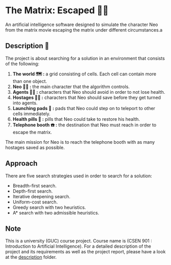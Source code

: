 # The Matrix: Escaped :running_man:
An artificial intelligence software designed to simulate the character Neo from the matrix movie escaping the matrix under different circumstances.a

## Description :memo:
The project is about searching for a solution in an environment that consists of the following:

1. **The world :world_map: :** a grid consisting of cells. Each cell can contain more than one object.
2. **Neo :superhero_man: :** the main character that the algorithm controls.
3. **Agents :man_pilot: :** characters that Neo should avoid in order to not lose health. 
4. **Hostages :standing_man: :** characters that Neo should save before they get turned into agents.
5. **Launching pads :door: :** pads that Neo could step on to teleport to other cells immediately.
6. **Health pills :pill: :** pills that Neo could take to restore his health.
7. **Telephone booth :telephone: :** the destination that Neo must reach in order to escape the matrix.

The main mission for Neo is to reach the telephone booth with as many hostages saved as possible.

## Approach
There are five search strategies used in order to search for a solution:

* Breadth-first search.
* Depth-first search.
* Iterative deepening search.
* Uniform-cost search.
* Greedy search with two heuristics.
* A* search with two admissible heuristics.

## Note
This is a university (GUC) course project. Course name is (CSEN 901 : Introduction to Artificial Intelligence). For a detailed description of the project and its requirements as well as the project report, please have a look at the [description](description) folder.

